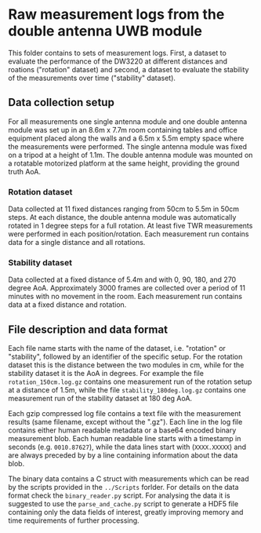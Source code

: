 # Raw measurement logs from the double antenna UWB module

This folder contains to sets of measurement logs. First, a dataset to evaluate
the performance of the DW3220 at different distances and roations ("rotation"
dataset) and second, a dataset to evaluate the stability of the measurements
over time ("stability" dataset).

## Data collection setup

For all measurements one single antenna module and one double antenna module
was set up in an 8.6m x 7.7m room containing tables and office equipment
placed along the walls and a 6.5m x 5.5m empty space where the measurements
were performed. The single antenna module was fixed on a tripod at a height of
1.1m. The double antenna module was mounted on a rotatable motorized platform
at the same height, providing the ground truth AoA.

### Rotation dataset

Data collected at 11 fixed distances ranging from 50cm to 5.5m in 50cm
steps. At each distance, the double antenna module was automatically rotated
in 1 degree steps for a full rotation. At least five TWR measurements were
performed in each position/rotation. Each measurement run contains data for a
single distance and all rotations.

### Stability dataset

Data collected at a fixed distance of 5.4m and with 0, 90, 180, and 270 degree
AoA. Approximately 3000 frames are collected over a period of 11 minutes with
no movement in the room. Each measurement run contains data at a fixed
distance and rotation.

## File description and data format

Each file name starts with the name of the dataset, i.e. "rotation" or
"stability", followed by an identifier of the specific setup. For the rotation
dataset this is the distance between the two modules in cm, while for the
stability dataset it is the AoA in degrees. For example the file
`rotation_150cm.log.gz` contains one measurement run of the rotation setup at
a distance of 1.5m, while the file `stability_180deg.log.gz` contains one
measurement run of the stability dataset at 180 deg AoA.

Each gzip compressed log file contains a text file with the measurement
results (same filename, except without the ".gz"). Each line in the log file
contains either human readable metadata or a base64 encoded binary measurement
blob. Each human readable line starts with a timestamp in seconds
(e.g. `0010.87627`), while the data lines start with (`XXXX.XXXXX`) and are
always preceded by by a line containing information about the data blob.

The binary data contains a C struct with measurements which can be read by the
scripts provided in the `../Scripts` forlder. For details on the data format
check the `binary_reader.py` script. For analysing the data it is suggested to
use the `parse_and_cache.py` script to generate a HDF5 file containing only
the data fields of interest, greatly improving memory and time requirements of
further processing.
